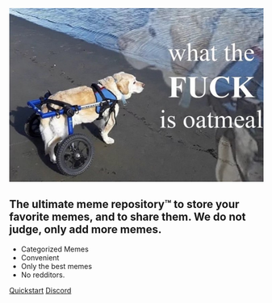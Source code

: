 <!-- _coverpage.md -->

![](https://raw.githubusercontent.com/readme-me/readme-me.github.io/main/_media/oat.jpg)

##  The ultimate meme repository™  to store your favorite memes, and to share them. We do not judge, only add more memes.
- Categorized Memes
- Convenient
- Only the best memes
- No redditors.

[Quickstart](#quickstart-and-demo-click-the-image)
[Discord](https://discord.gg/B84356MFSg)


